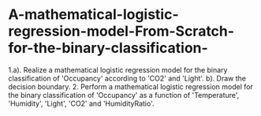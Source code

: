 # A-mathematical-logistic-regression-model-From-Scratch-for-the-binary-classification-
1.a). Realize a mathematical logistic regression model for the binary classification of 'Occupancy' according to 'CO2' and 'Light'. b). Draw the decision boundary. 2. Perform a mathematical logistic regression model for the binary classification of 'Occupancy' as a function of 'Temperature', 'Humidity', 'Light', 'CO2' and 'HumidityRatio'.
